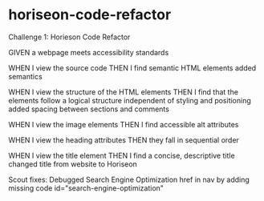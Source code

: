 # horiseon-code-refactor
Challenge 1: Horieson Code Refactor

GIVEN a webpage meets accessibility standards


WHEN I view the source code
THEN I find semantic HTML elements
added semantics


WHEN I view the structure of the HTML elements
THEN I find that the elements follow a logical structure independent of styling and positioning
added spacing between sections and comments


WHEN I view the image elements
THEN I find accessible alt attributes


WHEN I view the heading attributes
THEN they fall in sequential order


WHEN I view the title element
THEN I find a concise, descriptive title
changed title from website to Horiseon

Scout fixes:
Debugged Search Engine Optimization href in nav by adding missing code id="search-engine-optimization"